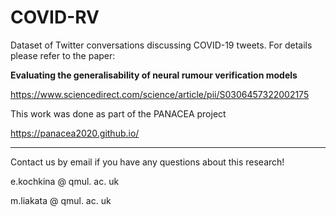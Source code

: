 # COVID-RV
Dataset of Twitter conversations discussing COVID-19 tweets. For details please refer to the paper: 

**Evaluating the generalisability of neural rumour verification models** 

https://www.sciencedirect.com/science/article/pii/S0306457322002175

This work was done as part of the PANACEA project

https://panacea2020.github.io/

--------------

Contact us by email if you have any questions about this research!

e.kochkina @ qmul. ac. uk 

m.liakata @ qmul. ac. uk
